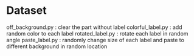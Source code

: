 # Dataset

  off_background.py : clear the part without label
  colorful_label.py : add random color to each label
  rotated_label.py  : rotate each label in random angle
  paste_label.py    : randomly change size of each label and paste to different background in random location
